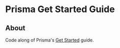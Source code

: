 # Prisma Get Started Guide

## About

Code along of Prisma's [Get Started](https://www.prisma.io/docs/getting-started/setup-prisma/start-from-scratch/relational-databases-node-postgresql) guide.
